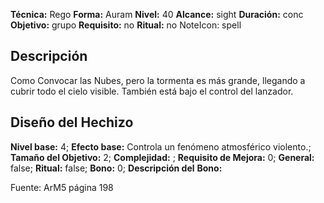 
**Técnica:** Rego
**Forma:** Auram
**Nivel:** 40
**Alcance:** sight 
**Duración:** conc  
**Objetivo:** grupo
**Requisito:** no
**Ritual:** no
NoteIcon: spell




## Descripción 
<p>Como Convocar las Nubes, pero la tormenta es más grande, llegando a cubrir todo el cielo visible. También está bajo el control del lanzador.</p>

## Diseño del Hechizo 

**Nivel base:** 4; **Efecto base:** Controla un fenómeno atmosférico violento.;  **Tamaño del **Objetivo:**** 2; **Complejidad:** ; **Requisito de Mejora:** 0; **General:** false; **Ritual:** false; **Bono:** 0; **Descripción del** **Bono:** 

Fuente: ArM5 página 198